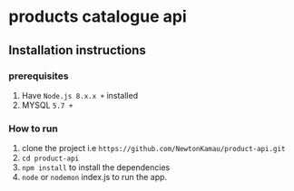 # products catalogue api

## Installation instructions

### prerequisites
1. Have `Node.js 8.x.x +` installed
2. MYSQL `5.7 +`

### How to run  
1. clone the project i.e `https://github.com/NewtonKamau/product-api.git` 
2. `cd product-api` 
3. `npm install` to install the dependencies  
4. `node` or `nodemon` index.js to run the app.

